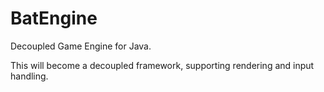 BatEngine
=========

Decoupled Game Engine for Java.


This will become a decoupled framework, supporting rendering and input handling.